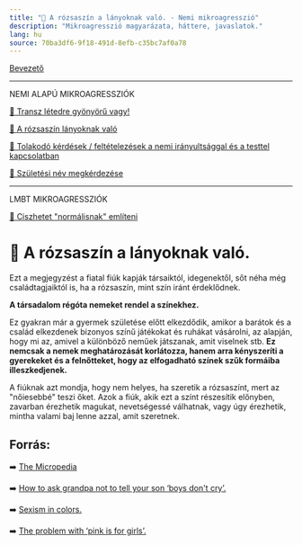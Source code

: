 ```yaml
---
title: "🚫 A rózsaszín a lányoknak való. - Nemi mikroagresszió"
description: "Mikroagresszió magyarázata, háttere, javaslatok."
lang: hu
source: 70ba3df6-9f18-491d-8efb-c35bc7af0a78
---
```


<div class="floating-columns">

<div class="floating-bar">

[Bevezető](/#/entry?id=mikroagressziok)

<hr />

NEMI ALAPÚ MIKROAGRESSZIÓK

[🚫 Transz létedre gyönyörű vagy!](/#/entry?id=mikroagresszio-transz-letedre-gyonyoru-vagy)

[🚫 A rózsaszín lányoknak való](/#/entry?id=mikroagresszio-rozsaszin-lanyoknak-valo)

[🚫 Tolakodó kérdések / feltételezések a nemi irányultsággal és a testtel kapcsolatban](/#/entry?id=mikroagresszio-tolakodo-kerdesek-es-feltetelezesek-a-nemi-iranyultsaggal-kapcsolatban)

[🚫 Születési név megkérdezése](/#/entry?id=mikroagresszio-szuletesi-nev-megkerdezese)

<hr />

LMBT MIKROAGRESSZIÓK

[🚫 Ciszhetet "normálisnak" említeni](/#/entry?id=mikroagresszio-ciszhetet-normalisnak-emliteni)


</div>

<div class="wiki-content agression-title">

# 🚫 A rózsaszín a lányoknak való.

Ezt a megjegyzést a fiatal fiúk kapják társaiktól, idegenektől, sőt néha még családtagjaiktól is, ha a rózsaszín, mint szín iránt érdeklődnek.

**A társadalom régóta nemeket rendel a színekhez.**

Ez gyakran már a gyermek születése előtt elkezdődik, amikor a barátok és a család elkezdenek bizonyos színű játékokat és ruhákat vásárolni, az alapján, hogy mi az, amivel a különböző neműek játszanak, amit viselnek stb. **Ez nemcsak a nemek meghatározását korlátozza, hanem arra kényszeríti a gyerekeket és a felnőtteket, hogy az elfogadható színek szűk formáiba illeszkedjenek.**

A fiúknak azt mondja, hogy nem helyes, ha szeretik a rózsaszínt, mert az "nőiesebbé" teszi őket. Azok a fiúk, akik ezt a színt részesítik előnyben, zavarban érezhetik magukat, nevetségessé válhatnak, vagy úgy érezhetik, mintha valami baj lenne azzal, amit szeretnek.

## Forrás:

➡️ [The Micropedia](https://www.themicropedia.org/)

➡️ [How to ask grandpa not to tell your son ‘boys don't cry’.](https://www.huffpost.com/archive/ca/entry/gender-language-advice_a_23485435)

➡️ [Sexism in colors.](https://info.umkc.edu/womenc/2018/06/25/8369/)

➡️ [The problem with ‘pink is for girls’.](https://www.theodysseyonline.com/the-problem-with-pink-is-girls-color)


</div>